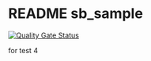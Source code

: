 # README sb_sample

[![Quality Gate Status](https://sonarcloud.io/api/project_badges/measure?project=mnlt24_sb_sample&metric=alert_status)](https://sonarcloud.io/summary/new_code?id=mnlt24_sb_sample)

for test 4

